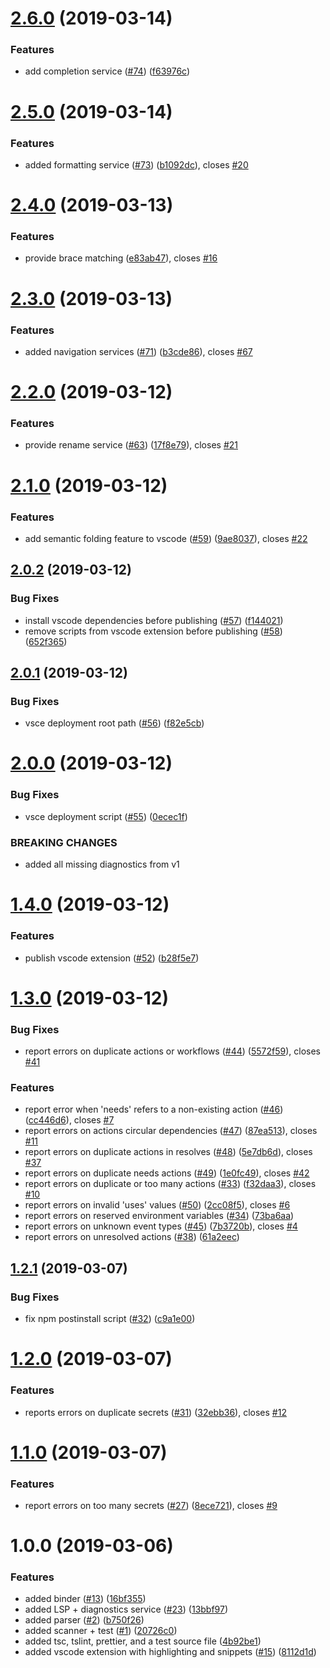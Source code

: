 # [2.6.0](https://github.com/OmarTawfik/github-actions-js/compare/v2.5.0...v2.6.0) (2019-03-14)


### Features

* add completion service ([#74](https://github.com/OmarTawfik/github-actions-js/issues/74)) ([f63976c](https://github.com/OmarTawfik/github-actions-js/commit/f63976c))

# [2.5.0](https://github.com/OmarTawfik/github-actions-js/compare/v2.4.0...v2.5.0) (2019-03-14)


### Features

* added formatting service ([#73](https://github.com/OmarTawfik/github-actions-js/issues/73)) ([b1092dc](https://github.com/OmarTawfik/github-actions-js/commit/b1092dc)), closes [#20](https://github.com/OmarTawfik/github-actions-js/issues/20)

# [2.4.0](https://github.com/OmarTawfik/github-actions-js/compare/v2.3.0...v2.4.0) (2019-03-13)


### Features

* provide brace matching ([e83ab47](https://github.com/OmarTawfik/github-actions-js/commit/e83ab47)), closes [#16](https://github.com/OmarTawfik/github-actions-js/issues/16)

# [2.3.0](https://github.com/OmarTawfik/github-actions-js/compare/v2.2.0...v2.3.0) (2019-03-13)


### Features

* added navigation services ([#71](https://github.com/OmarTawfik/github-actions-js/issues/71)) ([b3cde86](https://github.com/OmarTawfik/github-actions-js/commit/b3cde86)), closes [#67](https://github.com/OmarTawfik/github-actions-js/issues/67)

# [2.2.0](https://github.com/OmarTawfik/github-actions-js/compare/v2.1.0...v2.2.0) (2019-03-12)


### Features

* provide rename service ([#63](https://github.com/OmarTawfik/github-actions-js/issues/63)) ([17f8e79](https://github.com/OmarTawfik/github-actions-js/commit/17f8e79)), closes [#21](https://github.com/OmarTawfik/github-actions-js/issues/21)

# [2.1.0](https://github.com/OmarTawfik/github-actions-js/compare/v2.0.2...v2.1.0) (2019-03-12)


### Features

* add semantic folding feature to vscode ([#59](https://github.com/OmarTawfik/github-actions-js/issues/59)) ([9ae8037](https://github.com/OmarTawfik/github-actions-js/commit/9ae8037)), closes [#22](https://github.com/OmarTawfik/github-actions-js/issues/22)

## [2.0.2](https://github.com/OmarTawfik/github-actions-js/compare/v2.0.1...v2.0.2) (2019-03-12)


### Bug Fixes

* install vscode dependencies before publishing ([#57](https://github.com/OmarTawfik/github-actions-js/issues/57)) ([f144021](https://github.com/OmarTawfik/github-actions-js/commit/f144021))
* remove scripts from vscode extension before publishing ([#58](https://github.com/OmarTawfik/github-actions-js/issues/58)) ([652f365](https://github.com/OmarTawfik/github-actions-js/commit/652f365))

## [2.0.1](https://github.com/OmarTawfik/github-actions-js/compare/v2.0.0...v2.0.1) (2019-03-12)


### Bug Fixes

* vsce deployment root path ([#56](https://github.com/OmarTawfik/github-actions-js/issues/56)) ([f82e5cb](https://github.com/OmarTawfik/github-actions-js/commit/f82e5cb))

# [2.0.0](https://github.com/OmarTawfik/github-actions-js/compare/v1.4.0...v2.0.0) (2019-03-12)


### Bug Fixes

* vsce deployment script ([#55](https://github.com/OmarTawfik/github-actions-js/issues/55)) ([0ecec1f](https://github.com/OmarTawfik/github-actions-js/commit/0ecec1f))


### BREAKING CHANGES

* added all missing diagnostics from v1

# [1.4.0](https://github.com/OmarTawfik/github-actions-js/compare/v1.3.0...v1.4.0) (2019-03-12)


### Features

* publish vscode extension ([#52](https://github.com/OmarTawfik/github-actions-js/issues/52)) ([b28f5e7](https://github.com/OmarTawfik/github-actions-js/commit/b28f5e7))

# [1.3.0](https://github.com/OmarTawfik/github-actions-js/compare/v1.2.1...v1.3.0) (2019-03-12)


### Bug Fixes

* report errors on duplicate actions or workflows ([#44](https://github.com/OmarTawfik/github-actions-js/issues/44)) ([5572f59](https://github.com/OmarTawfik/github-actions-js/commit/5572f59)), closes [#41](https://github.com/OmarTawfik/github-actions-js/issues/41)


### Features

* report error when 'needs' refers to a non-existing action ([#46](https://github.com/OmarTawfik/github-actions-js/issues/46)) ([cc446d6](https://github.com/OmarTawfik/github-actions-js/commit/cc446d6)), closes [#7](https://github.com/OmarTawfik/github-actions-js/issues/7)
* report errors on actions circular dependencies ([#47](https://github.com/OmarTawfik/github-actions-js/issues/47)) ([87ea513](https://github.com/OmarTawfik/github-actions-js/commit/87ea513)), closes [#11](https://github.com/OmarTawfik/github-actions-js/issues/11)
* report errors on duplicate actions in resolves ([#48](https://github.com/OmarTawfik/github-actions-js/issues/48)) ([5e7db6d](https://github.com/OmarTawfik/github-actions-js/commit/5e7db6d)), closes [#37](https://github.com/OmarTawfik/github-actions-js/issues/37)
* report errors on duplicate needs actions ([#49](https://github.com/OmarTawfik/github-actions-js/issues/49)) ([1e0fc49](https://github.com/OmarTawfik/github-actions-js/commit/1e0fc49)), closes [#42](https://github.com/OmarTawfik/github-actions-js/issues/42)
* report errors on duplicate or too many actions ([#33](https://github.com/OmarTawfik/github-actions-js/issues/33)) ([f32daa3](https://github.com/OmarTawfik/github-actions-js/commit/f32daa3)), closes [#10](https://github.com/OmarTawfik/github-actions-js/issues/10)
* report errors on invalid 'uses' values ([#50](https://github.com/OmarTawfik/github-actions-js/issues/50)) ([2cc08f5](https://github.com/OmarTawfik/github-actions-js/commit/2cc08f5)), closes [#6](https://github.com/OmarTawfik/github-actions-js/issues/6)
* report errors on reserved environment variables ([#34](https://github.com/OmarTawfik/github-actions-js/issues/34)) ([73ba6aa](https://github.com/OmarTawfik/github-actions-js/commit/73ba6aa))
* report errors on unknown event types ([#45](https://github.com/OmarTawfik/github-actions-js/issues/45)) ([7b3720b](https://github.com/OmarTawfik/github-actions-js/commit/7b3720b)), closes [#4](https://github.com/OmarTawfik/github-actions-js/issues/4)
* report errors on unresolved actions ([#38](https://github.com/OmarTawfik/github-actions-js/issues/38)) ([61a2eec](https://github.com/OmarTawfik/github-actions-js/commit/61a2eec))

## [1.2.1](https://github.com/OmarTawfik/github-actions-js/compare/v1.2.0...v1.2.1) (2019-03-07)


### Bug Fixes

* fix npm postinstall script ([#32](https://github.com/OmarTawfik/github-actions-js/issues/32)) ([c9a1e00](https://github.com/OmarTawfik/github-actions-js/commit/c9a1e00))

# [1.2.0](https://github.com/OmarTawfik/github-actions-js/compare/v1.1.0...v1.2.0) (2019-03-07)


### Features

* reports errors on duplicate secrets ([#31](https://github.com/OmarTawfik/github-actions-js/issues/31)) ([32ebb36](https://github.com/OmarTawfik/github-actions-js/commit/32ebb36)), closes [#12](https://github.com/OmarTawfik/github-actions-js/issues/12)

# [1.1.0](https://github.com/OmarTawfik/github-actions-js/compare/v1.0.0...v1.1.0) (2019-03-07)


### Features

* report errors on too many secrets ([#27](https://github.com/OmarTawfik/github-actions-js/issues/27)) ([8ece721](https://github.com/OmarTawfik/github-actions-js/commit/8ece721)), closes [#9](https://github.com/OmarTawfik/github-actions-js/issues/9)

# 1.0.0 (2019-03-06)


### Features

* added binder ([#13](https://github.com/OmarTawfik/github-actions-js/issues/13)) ([16bf355](https://github.com/OmarTawfik/github-actions-js/commit/16bf355))
* added LSP + diagnostics service ([#23](https://github.com/OmarTawfik/github-actions-js/issues/23)) ([13bbf97](https://github.com/OmarTawfik/github-actions-js/commit/13bbf97))
* added parser ([#2](https://github.com/OmarTawfik/github-actions-js/issues/2)) ([b750f26](https://github.com/OmarTawfik/github-actions-js/commit/b750f26))
* added scanner + test ([#1](https://github.com/OmarTawfik/github-actions-js/issues/1)) ([20726c0](https://github.com/OmarTawfik/github-actions-js/commit/20726c0))
* added tsc, tslint, prettier, and a test source file ([4b92be1](https://github.com/OmarTawfik/github-actions-js/commit/4b92be1))
* added vscode extension with highlighting and snippets ([#15](https://github.com/OmarTawfik/github-actions-js/issues/15)) ([8112d1d](https://github.com/OmarTawfik/github-actions-js/commit/8112d1d))
